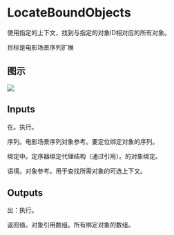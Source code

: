 # LocateBoundObjects

使用指定的上下文，找到与指定的对象ID相对应的所有对象。

目标是电影场景序列扩展

## 图示

![]($-20221218-20550180.png)

## Inputs

在。执行。

序列。电影场景序列对象参考。要定位绑定对象的序列。

绑定中。定序器绑定代理结构（通过引用）。的对象绑定。

语境。对象参考。用于查找所需对象的可选上下文。  

## Outputs

出：执行。

返回值。对象引用数组。所有绑定对象的数组。
